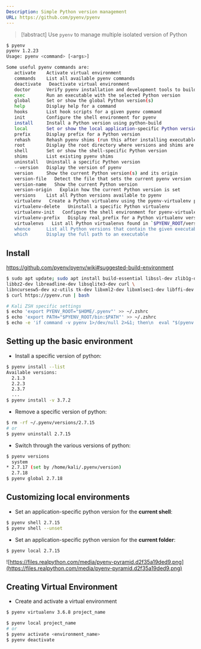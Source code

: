 ```yaml
---
Description: Simple Python version management
URL: https://github.com/pyenv/pyenv
---
```


>[!abstract]
>Use `pyenv` to manage multiple isolated version of Python

```bash
$ pyenv
pyenv 1.2.23
Usage: pyenv <command> [<args>]

Some useful pyenv commands are:
   activate    Activate virtual environment
   commands    List all available pyenv commands
   deactivate   Deactivate virtual environment
   doctor      Verify pyenv installation and development tools to build pythons.
   exec        Run an executable with the selected Python version
   global      Set or show the global Python version(s)
   help        Display help for a command
   hooks       List hook scripts for a given pyenv command
   init        Configure the shell environment for pyenv
   install     Install a Python version using python-build
   local       Set or show the local application-specific Python version(s)
   prefix      Display prefix for a Python version
   rehash      Rehash pyenv shims (run this after installing executables)
   root        Display the root directory where versions and shims are kept
   shell       Set or show the shell-specific Python version
   shims       List existing pyenv shims
   uninstall   Uninstall a specific Python version
   --version   Display the version of pyenv
   version     Show the current Python version(s) and its origin
   version-file   Detect the file that sets the current pyenv version
   version-name   Show the current Python version
   version-origin   Explain how the current Python version is set
   versions    List all Python versions available to pyenv
   virtualenv   Create a Python virtualenv using the pyenv-virtualenv plugin
   virtualenv-delete   Uninstall a specific Python virtualenv
   virtualenv-init   Configure the shell environment for pyenv-virtualenv
   virtualenv-prefix   Display real_prefix for a Python virtualenv version
   virtualenvs   List all Python virtualenvs found in `$PYENV_ROOT/versions/*'.
   whence      List all Python versions that contain the given executable
   which       Display the full path to an executable
```

## Install
https://github.com/pyenv/pyenv/wiki#suggested-build-environment
```bash
$ sudo apt update; sudo apt install build-essential libssl-dev zlib1g-dev \
libbz2-dev libreadline-dev libsqlite3-dev curl \
libncursesw5-dev xz-utils tk-dev libxml2-dev libxmlsec1-dev libffi-dev liblzma-dev
$ curl https://pyenv.run | bash

# Kali ZSH specific settings
$ echo 'export PYENV_ROOT="$HOME/.pyenv"' >> ~/.zshrc
$ echo 'export PATH="$PYENV_ROOT/bin:$PATH"' >> ~/.zshrc
$ echo -e 'if command -v pyenv 1>/dev/null 2>&1; then\n  eval "$(pyenv init -)"\nfi' >> ~/.zshrc
```

## Setting up the basic environment

- Install a specific version of python:

```bash
$ pyenv install --list
Available versions:
  2.1.3
  2.2.3
  2.3.7
  ...
$ pyenv install -v 3.7.2
```

- Remove a specific version of python:

```bash
$ rm -rf ~/.pyenv/versions/2.7.15
# or
$ pyenv uninstall 2.7.15
```

- Switch through the various versions of python:

```bash
$ pyenv versions
  system
* 2.7.17 (set by /home/kali/.pyenv/version)
  2.7.18
$ pyenv global 2.7.18
```

## Customizing local environments

- Set an application-specific python version for the **current shell**:

```bash
$ pyenv shell 2.7.15
$ pyenv shell --unset
```

- Set an application-specific python version for the **current folder**:

```
$ pyenv local 2.7.15
```

![https://files.realpython.com/media/pyenv-pyramid.d2f35a19ded9.png](https://files.realpython.com/media/pyenv-pyramid.d2f35a19ded9.png)

## Creating Virtual Environment

- Create and activate a virtual environment

```bash
$ pyenv virtualenv 3.6.8 project_name

$ pyenv local project_name
# or
$ pyenv activate <environment_name>
$ pyenv deactivate
```